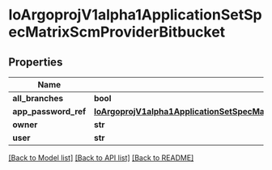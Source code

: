 # IoArgoprojV1alpha1ApplicationSetSpecMatrixScmProviderBitbucket

## Properties
Name | Type | Description | Notes
------------ | ------------- | ------------- | -------------
**all_branches** | **bool** |  | [optional] 
**app_password_ref** | [**IoArgoprojV1alpha1ApplicationSetSpecMatrixPullRequestBitbucketServerBasicAuthPasswordRef**](IoArgoprojV1alpha1ApplicationSetSpecMatrixPullRequestBitbucketServerBasicAuthPasswordRef.md) |  | 
**owner** | **str** |  | 
**user** | **str** |  | 

[[Back to Model list]](../README.md#documentation-for-models) [[Back to API list]](../README.md#documentation-for-api-endpoints) [[Back to README]](../README.md)



